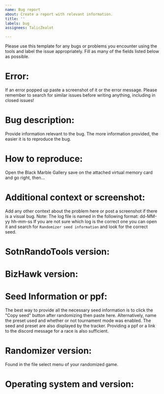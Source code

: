 ```yaml
---
name: Bug report
about: Create a report with relevant information.
title: ''
labels: bug
assignees: TalicZealot

---
```


Please use this template for any bugs or problems you encounter using the tools and label the issue appropriately. Fill as many of the fields listed below as possible.

# Error:
If an error popped up paste a screenshot of it or the error message. Please remember to search for similar issues before writing anything, including in closed issues!

# Bug description:
Provide information relevant to the bug. The more information provided, the
easier it is to reproduce the bug.

# How to reproduce:
Open the Black Marble Gallery save on the attached virtual memory card and go
right, then...

# Additional context or screenshot:
Add any other context about the problem here or post a screenshot if there is a visual bug.
Note: The log file is named in the following format: dd-MM-yy hh-mm-ss
If you are not sure which log is the correct one you can open it and search for `Randomizer seed information` and look for the correct seed.

# SotnRandoTools version:

# BizHawk version:

# Seed Information or ppf:
The best way to provide all the necessary seed information is to click the
"Copy seed" button after randomizing then paste here. Alternatively, name the
preset used and whether or not tournament mode was enabled. The seed and preset are also displayed by the tracker. Providing a ppf or a link to the discord message for a race is also sufficient.

# Randomizer version:
Found in the file select menu of your randomized game.

# Operating system and version:
